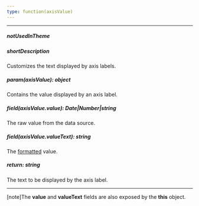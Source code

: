 ```yaml
---
type: function(axisValue)
---
```

---
##### notUsedInTheme

##### shortDescription
Customizes the text displayed by axis labels.

##### param(axisValue): object
Contains the value displayed by an axis label.

##### field(axisValue.value): Date|Number|string
The raw value from the data source.

##### field(axisValue.valueText): string
The <a href="/Documentation/16_1/ApiReference/Data_Visualization_Widgets/dxChart/Configuration/valueAxis/label/#format">formatted</a> value.

##### return: string
The text to be displayed by the axis label.

---
[note]The **value** and **valueText** fields are also exposed by the **this** object.